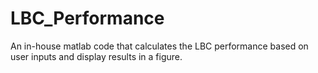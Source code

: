 # LBC_Performance
An in-house matlab code that calculates the LBC performance based on user inputs and display results in a figure.
